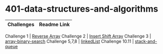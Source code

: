 # 401-data-structures-and-algorithms

Challenges | Readme Link
---  | --- 

Challenge 1         | [Reverse Array](challenges/reverseArray/reverseArr.md) 
Challenge 2         | [Insert Shift Array](challenges/array-insert-shift/array-insert-shift.md) 
Challenge 3         | [array-binary-search](challenges/array-binary-search/array-binary-search.md)
Challenge 5,7,8     | [linkedList](challenges/challeng05/linkedList.md)
Challenge 10.11     | [stack-and-queue](challenges/stack-and-queue/stack-and-queue.md)


